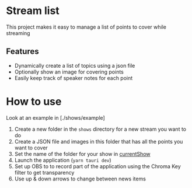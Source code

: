 # Stream list

This project makes it easy to manage a list of points to cover while streaming

## Features

- Dynamically create a list of topics using a json file
- Optionally show an image for covering points
- Easily keep track of speaker notes for each point

# How to use

Look at an example in [./shows/example]

1. Create a new folder in the `shows` directory for a new stream you want to do
1. Create a JSON file and images in this folder that has all the points you want to cover
1. Set the name of the folder for your show in [currentShow](src/shows/currentShow.json)
1. Launch the application (`yarn tauri dev`)
1. Set up OBS to to record part of the application using the Chroma Key filter to get transparency
1. Use up & down arrows to change between news items
